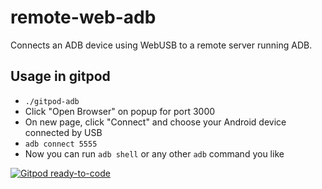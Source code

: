 # remote-web-adb
Connects an ADB device using WebUSB to a remote server running ADB.

## Usage in gitpod
* `./gitpod-adb`
* Click "Open Browser" on popup for port 3000
* On new page, click "Connect" and choose your Android device connected by USB
* `adb connect 5555`
* Now you can run `adb shell` or any other `adb` command you like


[![Gitpod ready-to-code](https://img.shields.io/badge/Gitpod-ready--to--code-blue?logo=gitpod)](https://gitpod.io/#https://github.com/parched/remote-web-adb)